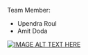 Team Member:
- Upendra Roul
- Amit Doda

[![IMAGE ALT TEXT HERE](https://img.youtube.com/vi/MWfE6AYRLAQ/0.jpg)](https://www.youtube.com/watch?v=MWfE6AYRLAQ)
